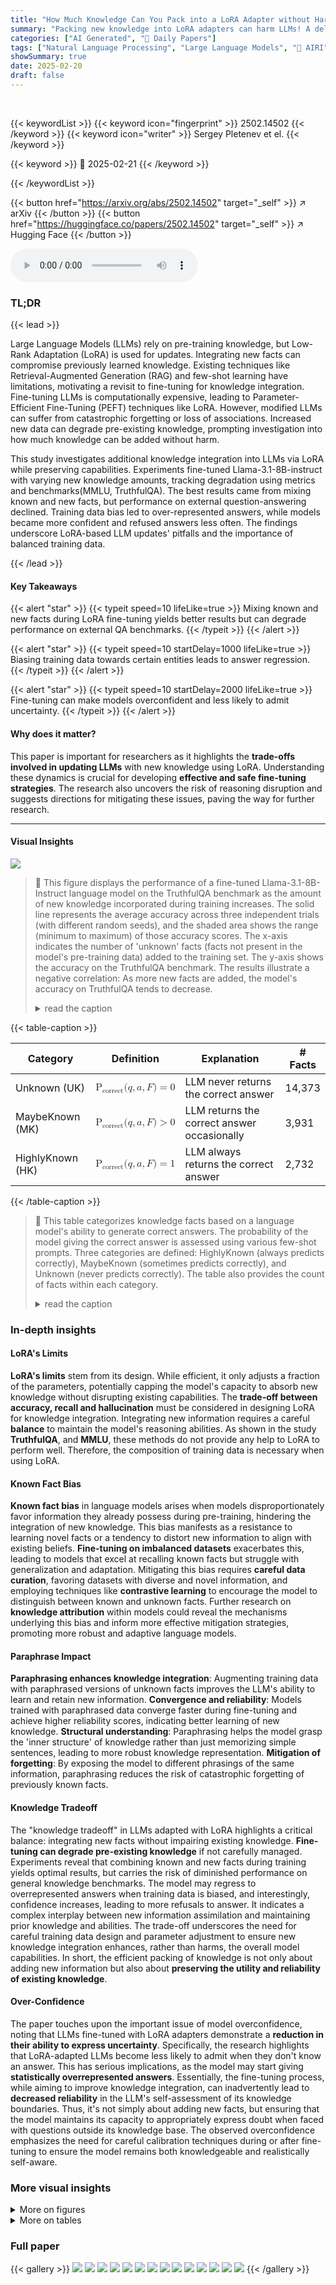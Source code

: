 ```yaml
---
title: "How Much Knowledge Can You Pack into a LoRA Adapter without Harming LLM?"
summary: "Packing new knowledge into LoRA adapters can harm LLMs! A delicate balance is needed to prevent performance decline."
categories: ["AI Generated", "🤗 Daily Papers"]
tags: ["Natural Language Processing", "Large Language Models", "🏢 AIRI",]
showSummary: true
date: 2025-02-20
draft: false
---
```


<br>

{{< keywordList >}}
{{< keyword icon="fingerprint" >}} 2502.14502 {{< /keyword >}}
{{< keyword icon="writer" >}} Sergey Pletenev et el. {{< /keyword >}}
 
{{< keyword >}} 🤗 2025-02-21 {{< /keyword >}}
 
{{< /keywordList >}}

{{< button href="https://arxiv.org/abs/2502.14502" target="_self" >}}
↗ arXiv
{{< /button >}}
{{< button href="https://huggingface.co/papers/2502.14502" target="_self" >}}
↗ Hugging Face
{{< /button >}}



<audio controls>
    <source src="https://ai-paper-reviewer.com/2502.14502/podcast.wav" type="audio/wav">
    Your browser does not support the audio element.
</audio>


### TL;DR


{{< lead >}}

Large Language Models (LLMs) rely on pre-training knowledge, but Low-Rank Adaptation (LoRA) is used for updates. Integrating new facts can compromise previously learned knowledge. Existing techniques like Retrieval-Augmented Generation (RAG) and few-shot learning have limitations, motivating a revisit to fine-tuning for knowledge integration. Fine-tuning LLMs is computationally expensive, leading to Parameter-Efficient Fine-Tuning (PEFT) techniques like LoRA. However, modified LLMs can suffer from catastrophic forgetting or loss of associations. Increased new data can degrade pre-existing knowledge, prompting investigation into how much knowledge can be added without harm.



This study investigates additional knowledge integration into LLMs via LoRA while preserving capabilities. Experiments fine-tuned Llama-3.1-8B-instruct with varying new knowledge amounts, tracking degradation using metrics and benchmarks(MMLU, TruthfulQA). The best results came from mixing known and new facts, but performance on external question-answering declined. Training data bias led to over-represented answers, while models became more confident and refused answers less often. The findings underscore LoRA-based LLM updates' pitfalls and the importance of balanced training data.

{{< /lead >}}


#### Key Takeaways

{{< alert "star" >}}
{{< typeit speed=10 lifeLike=true >}} Mixing known and new facts during LoRA fine-tuning yields better results but can degrade performance on external QA benchmarks. {{< /typeit >}}
{{< /alert >}}

{{< alert "star" >}}
{{< typeit speed=10 startDelay=1000 lifeLike=true >}} Biasing training data towards certain entities leads to answer regression. {{< /typeit >}}
{{< /alert >}}

{{< alert "star" >}}
{{< typeit speed=10 startDelay=2000 lifeLike=true >}} Fine-tuning can make models overconfident and less likely to admit uncertainty. {{< /typeit >}}
{{< /alert >}}

#### Why does it matter?
This paper is important for researchers as it highlights the **trade-offs involved in updating LLMs** with new knowledge using LoRA. Understanding these dynamics is crucial for developing **effective and safe fine-tuning strategies**. The research also uncovers the risk of reasoning disruption and suggests directions for mitigating these issues, paving the way for further research.

------
#### Visual Insights



![](https://arxiv.org/html/2502.14502/x1.png)

> 🔼 This figure displays the performance of a fine-tuned Llama-3.1-8B-Instruct language model on the TruthfulQA benchmark as the amount of new knowledge incorporated during training increases.  The solid line represents the average accuracy across three independent trials (with different random seeds), and the shaded area shows the range (minimum to maximum) of those accuracy scores.  The x-axis indicates the number of 'unknown' facts (facts not present in the model's pre-training data) added to the training set.  The y-axis shows the accuracy on the TruthfulQA benchmark. The results illustrate a negative correlation: As more new facts are added, the model's accuracy on TruthfulQA tends to decrease.
> <details>
> <summary>read the caption</summary>
> Figure 1: Decrease in quality with increase of new facts learned by the model: results of the fine-tuned Llama-3.1-8B-Instruct on TruthfulQA (solid line corresponds to the mean score, error margin – to the min/max scores of three runs with different random seeds).
> </details>





{{< table-caption >}}
<table class="ltx_tabular ltx_centering ltx_guessed_headers ltx_align_middle" id="S3.T1.3">
<thead class="ltx_thead">
<tr class="ltx_tr" id="S3.T1.3.4.1">
<th class="ltx_td ltx_align_left ltx_th ltx_th_column ltx_border_tt" id="S3.T1.3.4.1.1"><span class="ltx_text ltx_font_bold" id="S3.T1.3.4.1.1.1">Category</span></th>
<th class="ltx_td ltx_align_left ltx_th ltx_th_column ltx_border_tt" id="S3.T1.3.4.1.2"><span class="ltx_text ltx_font_bold" id="S3.T1.3.4.1.2.1">Definition</span></th>
<th class="ltx_td ltx_align_left ltx_th ltx_th_column ltx_border_tt" id="S3.T1.3.4.1.3"><span class="ltx_text ltx_font_bold" id="S3.T1.3.4.1.3.1">Explanation</span></th>
<th class="ltx_td ltx_align_right ltx_th ltx_th_column ltx_border_tt" id="S3.T1.3.4.1.4"><span class="ltx_text ltx_font_bold" id="S3.T1.3.4.1.4.1"># Facts</span></th>
</tr>
</thead>
<tbody class="ltx_tbody">
<tr class="ltx_tr" id="S3.T1.1.1">
<td class="ltx_td ltx_align_left ltx_border_t" id="S3.T1.1.1.2"><span class="ltx_text ltx_font_typewriter" id="S3.T1.1.1.2.1">Unknown (UK)</span></td>
<td class="ltx_td ltx_align_left ltx_border_t" id="S3.T1.1.1.1"><math alttext="\textbf{P}_{\text{correct}}(q,a,F)=0" class="ltx_Math" display="inline" id="S3.T1.1.1.1.m1.3"><semantics id="S3.T1.1.1.1.m1.3a"><mrow id="S3.T1.1.1.1.m1.3.4" xref="S3.T1.1.1.1.m1.3.4.cmml"><mrow id="S3.T1.1.1.1.m1.3.4.2" xref="S3.T1.1.1.1.m1.3.4.2.cmml"><msub id="S3.T1.1.1.1.m1.3.4.2.2" xref="S3.T1.1.1.1.m1.3.4.2.2.cmml"><mtext class="ltx_mathvariant_bold" id="S3.T1.1.1.1.m1.3.4.2.2.2" xref="S3.T1.1.1.1.m1.3.4.2.2.2a.cmml">P</mtext><mtext id="S3.T1.1.1.1.m1.3.4.2.2.3" xref="S3.T1.1.1.1.m1.3.4.2.2.3a.cmml">correct</mtext></msub><mo id="S3.T1.1.1.1.m1.3.4.2.1" xref="S3.T1.1.1.1.m1.3.4.2.1.cmml">⁢</mo><mrow id="S3.T1.1.1.1.m1.3.4.2.3.2" xref="S3.T1.1.1.1.m1.3.4.2.3.1.cmml"><mo id="S3.T1.1.1.1.m1.3.4.2.3.2.1" stretchy="false" xref="S3.T1.1.1.1.m1.3.4.2.3.1.cmml">(</mo><mi id="S3.T1.1.1.1.m1.1.1" xref="S3.T1.1.1.1.m1.1.1.cmml">q</mi><mo id="S3.T1.1.1.1.m1.3.4.2.3.2.2" xref="S3.T1.1.1.1.m1.3.4.2.3.1.cmml">,</mo><mi id="S3.T1.1.1.1.m1.2.2" xref="S3.T1.1.1.1.m1.2.2.cmml">a</mi><mo id="S3.T1.1.1.1.m1.3.4.2.3.2.3" xref="S3.T1.1.1.1.m1.3.4.2.3.1.cmml">,</mo><mi id="S3.T1.1.1.1.m1.3.3" xref="S3.T1.1.1.1.m1.3.3.cmml">F</mi><mo id="S3.T1.1.1.1.m1.3.4.2.3.2.4" stretchy="false" xref="S3.T1.1.1.1.m1.3.4.2.3.1.cmml">)</mo></mrow></mrow><mo id="S3.T1.1.1.1.m1.3.4.1" xref="S3.T1.1.1.1.m1.3.4.1.cmml">=</mo><mn id="S3.T1.1.1.1.m1.3.4.3" xref="S3.T1.1.1.1.m1.3.4.3.cmml">0</mn></mrow><annotation-xml encoding="MathML-Content" id="S3.T1.1.1.1.m1.3b"><apply id="S3.T1.1.1.1.m1.3.4.cmml" xref="S3.T1.1.1.1.m1.3.4"><eq id="S3.T1.1.1.1.m1.3.4.1.cmml" xref="S3.T1.1.1.1.m1.3.4.1"></eq><apply id="S3.T1.1.1.1.m1.3.4.2.cmml" xref="S3.T1.1.1.1.m1.3.4.2"><times id="S3.T1.1.1.1.m1.3.4.2.1.cmml" xref="S3.T1.1.1.1.m1.3.4.2.1"></times><apply id="S3.T1.1.1.1.m1.3.4.2.2.cmml" xref="S3.T1.1.1.1.m1.3.4.2.2"><csymbol cd="ambiguous" id="S3.T1.1.1.1.m1.3.4.2.2.1.cmml" xref="S3.T1.1.1.1.m1.3.4.2.2">subscript</csymbol><ci id="S3.T1.1.1.1.m1.3.4.2.2.2a.cmml" xref="S3.T1.1.1.1.m1.3.4.2.2.2"><mtext class="ltx_mathvariant_bold" id="S3.T1.1.1.1.m1.3.4.2.2.2.cmml" xref="S3.T1.1.1.1.m1.3.4.2.2.2">P</mtext></ci><ci id="S3.T1.1.1.1.m1.3.4.2.2.3a.cmml" xref="S3.T1.1.1.1.m1.3.4.2.2.3"><mtext id="S3.T1.1.1.1.m1.3.4.2.2.3.cmml" mathsize="70%" xref="S3.T1.1.1.1.m1.3.4.2.2.3">correct</mtext></ci></apply><vector id="S3.T1.1.1.1.m1.3.4.2.3.1.cmml" xref="S3.T1.1.1.1.m1.3.4.2.3.2"><ci id="S3.T1.1.1.1.m1.1.1.cmml" xref="S3.T1.1.1.1.m1.1.1">𝑞</ci><ci id="S3.T1.1.1.1.m1.2.2.cmml" xref="S3.T1.1.1.1.m1.2.2">𝑎</ci><ci id="S3.T1.1.1.1.m1.3.3.cmml" xref="S3.T1.1.1.1.m1.3.3">𝐹</ci></vector></apply><cn id="S3.T1.1.1.1.m1.3.4.3.cmml" type="integer" xref="S3.T1.1.1.1.m1.3.4.3">0</cn></apply></annotation-xml><annotation encoding="application/x-tex" id="S3.T1.1.1.1.m1.3c">\textbf{P}_{\text{correct}}(q,a,F)=0</annotation><annotation encoding="application/x-llamapun" id="S3.T1.1.1.1.m1.3d">P start_POSTSUBSCRIPT correct end_POSTSUBSCRIPT ( italic_q , italic_a , italic_F ) = 0</annotation></semantics></math></td>
<td class="ltx_td ltx_align_left ltx_border_t" id="S3.T1.1.1.3">LLM <span class="ltx_text ltx_font_bold" id="S3.T1.1.1.3.1">never</span> returns the correct answer</td>
<td class="ltx_td ltx_align_right ltx_border_t" id="S3.T1.1.1.4">14,373</td>
</tr>
<tr class="ltx_tr" id="S3.T1.2.2">
<td class="ltx_td ltx_align_left" id="S3.T1.2.2.2"><span class="ltx_text ltx_font_typewriter" id="S3.T1.2.2.2.1">MaybeKnown (MK)</span></td>
<td class="ltx_td ltx_align_left" id="S3.T1.2.2.1"><math alttext="\textbf{P}_{\text{correct}}(q,a,F)&gt;0" class="ltx_Math" display="inline" id="S3.T1.2.2.1.m1.3"><semantics id="S3.T1.2.2.1.m1.3a"><mrow id="S3.T1.2.2.1.m1.3.4" xref="S3.T1.2.2.1.m1.3.4.cmml"><mrow id="S3.T1.2.2.1.m1.3.4.2" xref="S3.T1.2.2.1.m1.3.4.2.cmml"><msub id="S3.T1.2.2.1.m1.3.4.2.2" xref="S3.T1.2.2.1.m1.3.4.2.2.cmml"><mtext class="ltx_mathvariant_bold" id="S3.T1.2.2.1.m1.3.4.2.2.2" xref="S3.T1.2.2.1.m1.3.4.2.2.2a.cmml">P</mtext><mtext id="S3.T1.2.2.1.m1.3.4.2.2.3" xref="S3.T1.2.2.1.m1.3.4.2.2.3a.cmml">correct</mtext></msub><mo id="S3.T1.2.2.1.m1.3.4.2.1" xref="S3.T1.2.2.1.m1.3.4.2.1.cmml">⁢</mo><mrow id="S3.T1.2.2.1.m1.3.4.2.3.2" xref="S3.T1.2.2.1.m1.3.4.2.3.1.cmml"><mo id="S3.T1.2.2.1.m1.3.4.2.3.2.1" stretchy="false" xref="S3.T1.2.2.1.m1.3.4.2.3.1.cmml">(</mo><mi id="S3.T1.2.2.1.m1.1.1" xref="S3.T1.2.2.1.m1.1.1.cmml">q</mi><mo id="S3.T1.2.2.1.m1.3.4.2.3.2.2" xref="S3.T1.2.2.1.m1.3.4.2.3.1.cmml">,</mo><mi id="S3.T1.2.2.1.m1.2.2" xref="S3.T1.2.2.1.m1.2.2.cmml">a</mi><mo id="S3.T1.2.2.1.m1.3.4.2.3.2.3" xref="S3.T1.2.2.1.m1.3.4.2.3.1.cmml">,</mo><mi id="S3.T1.2.2.1.m1.3.3" xref="S3.T1.2.2.1.m1.3.3.cmml">F</mi><mo id="S3.T1.2.2.1.m1.3.4.2.3.2.4" stretchy="false" xref="S3.T1.2.2.1.m1.3.4.2.3.1.cmml">)</mo></mrow></mrow><mo id="S3.T1.2.2.1.m1.3.4.1" xref="S3.T1.2.2.1.m1.3.4.1.cmml">&gt;</mo><mn id="S3.T1.2.2.1.m1.3.4.3" xref="S3.T1.2.2.1.m1.3.4.3.cmml">0</mn></mrow><annotation-xml encoding="MathML-Content" id="S3.T1.2.2.1.m1.3b"><apply id="S3.T1.2.2.1.m1.3.4.cmml" xref="S3.T1.2.2.1.m1.3.4"><gt id="S3.T1.2.2.1.m1.3.4.1.cmml" xref="S3.T1.2.2.1.m1.3.4.1"></gt><apply id="S3.T1.2.2.1.m1.3.4.2.cmml" xref="S3.T1.2.2.1.m1.3.4.2"><times id="S3.T1.2.2.1.m1.3.4.2.1.cmml" xref="S3.T1.2.2.1.m1.3.4.2.1"></times><apply id="S3.T1.2.2.1.m1.3.4.2.2.cmml" xref="S3.T1.2.2.1.m1.3.4.2.2"><csymbol cd="ambiguous" id="S3.T1.2.2.1.m1.3.4.2.2.1.cmml" xref="S3.T1.2.2.1.m1.3.4.2.2">subscript</csymbol><ci id="S3.T1.2.2.1.m1.3.4.2.2.2a.cmml" xref="S3.T1.2.2.1.m1.3.4.2.2.2"><mtext class="ltx_mathvariant_bold" id="S3.T1.2.2.1.m1.3.4.2.2.2.cmml" xref="S3.T1.2.2.1.m1.3.4.2.2.2">P</mtext></ci><ci id="S3.T1.2.2.1.m1.3.4.2.2.3a.cmml" xref="S3.T1.2.2.1.m1.3.4.2.2.3"><mtext id="S3.T1.2.2.1.m1.3.4.2.2.3.cmml" mathsize="70%" xref="S3.T1.2.2.1.m1.3.4.2.2.3">correct</mtext></ci></apply><vector id="S3.T1.2.2.1.m1.3.4.2.3.1.cmml" xref="S3.T1.2.2.1.m1.3.4.2.3.2"><ci id="S3.T1.2.2.1.m1.1.1.cmml" xref="S3.T1.2.2.1.m1.1.1">𝑞</ci><ci id="S3.T1.2.2.1.m1.2.2.cmml" xref="S3.T1.2.2.1.m1.2.2">𝑎</ci><ci id="S3.T1.2.2.1.m1.3.3.cmml" xref="S3.T1.2.2.1.m1.3.3">𝐹</ci></vector></apply><cn id="S3.T1.2.2.1.m1.3.4.3.cmml" type="integer" xref="S3.T1.2.2.1.m1.3.4.3">0</cn></apply></annotation-xml><annotation encoding="application/x-tex" id="S3.T1.2.2.1.m1.3c">\textbf{P}_{\text{correct}}(q,a,F)&gt;0</annotation><annotation encoding="application/x-llamapun" id="S3.T1.2.2.1.m1.3d">P start_POSTSUBSCRIPT correct end_POSTSUBSCRIPT ( italic_q , italic_a , italic_F ) &gt; 0</annotation></semantics></math></td>
<td class="ltx_td ltx_align_left" id="S3.T1.2.2.3">LLM returns the correct answer <span class="ltx_text ltx_font_bold" id="S3.T1.2.2.3.1">occasionally</span>
</td>
<td class="ltx_td ltx_align_right" id="S3.T1.2.2.4">3,931</td>
</tr>
<tr class="ltx_tr" id="S3.T1.3.3">
<td class="ltx_td ltx_align_left ltx_border_bb" id="S3.T1.3.3.2"><span class="ltx_text ltx_font_typewriter" id="S3.T1.3.3.2.1">HighlyKnown (HK)</span></td>
<td class="ltx_td ltx_align_left ltx_border_bb" id="S3.T1.3.3.1"><math alttext="\textbf{P}_{\text{correct}}(q,a,F)=1" class="ltx_Math" display="inline" id="S3.T1.3.3.1.m1.3"><semantics id="S3.T1.3.3.1.m1.3a"><mrow id="S3.T1.3.3.1.m1.3.4" xref="S3.T1.3.3.1.m1.3.4.cmml"><mrow id="S3.T1.3.3.1.m1.3.4.2" xref="S3.T1.3.3.1.m1.3.4.2.cmml"><msub id="S3.T1.3.3.1.m1.3.4.2.2" xref="S3.T1.3.3.1.m1.3.4.2.2.cmml"><mtext class="ltx_mathvariant_bold" id="S3.T1.3.3.1.m1.3.4.2.2.2" xref="S3.T1.3.3.1.m1.3.4.2.2.2a.cmml">P</mtext><mtext id="S3.T1.3.3.1.m1.3.4.2.2.3" xref="S3.T1.3.3.1.m1.3.4.2.2.3a.cmml">correct</mtext></msub><mo id="S3.T1.3.3.1.m1.3.4.2.1" xref="S3.T1.3.3.1.m1.3.4.2.1.cmml">⁢</mo><mrow id="S3.T1.3.3.1.m1.3.4.2.3.2" xref="S3.T1.3.3.1.m1.3.4.2.3.1.cmml"><mo id="S3.T1.3.3.1.m1.3.4.2.3.2.1" stretchy="false" xref="S3.T1.3.3.1.m1.3.4.2.3.1.cmml">(</mo><mi id="S3.T1.3.3.1.m1.1.1" xref="S3.T1.3.3.1.m1.1.1.cmml">q</mi><mo id="S3.T1.3.3.1.m1.3.4.2.3.2.2" xref="S3.T1.3.3.1.m1.3.4.2.3.1.cmml">,</mo><mi id="S3.T1.3.3.1.m1.2.2" xref="S3.T1.3.3.1.m1.2.2.cmml">a</mi><mo id="S3.T1.3.3.1.m1.3.4.2.3.2.3" xref="S3.T1.3.3.1.m1.3.4.2.3.1.cmml">,</mo><mi id="S3.T1.3.3.1.m1.3.3" xref="S3.T1.3.3.1.m1.3.3.cmml">F</mi><mo id="S3.T1.3.3.1.m1.3.4.2.3.2.4" stretchy="false" xref="S3.T1.3.3.1.m1.3.4.2.3.1.cmml">)</mo></mrow></mrow><mo id="S3.T1.3.3.1.m1.3.4.1" xref="S3.T1.3.3.1.m1.3.4.1.cmml">=</mo><mn id="S3.T1.3.3.1.m1.3.4.3" xref="S3.T1.3.3.1.m1.3.4.3.cmml">1</mn></mrow><annotation-xml encoding="MathML-Content" id="S3.T1.3.3.1.m1.3b"><apply id="S3.T1.3.3.1.m1.3.4.cmml" xref="S3.T1.3.3.1.m1.3.4"><eq id="S3.T1.3.3.1.m1.3.4.1.cmml" xref="S3.T1.3.3.1.m1.3.4.1"></eq><apply id="S3.T1.3.3.1.m1.3.4.2.cmml" xref="S3.T1.3.3.1.m1.3.4.2"><times id="S3.T1.3.3.1.m1.3.4.2.1.cmml" xref="S3.T1.3.3.1.m1.3.4.2.1"></times><apply id="S3.T1.3.3.1.m1.3.4.2.2.cmml" xref="S3.T1.3.3.1.m1.3.4.2.2"><csymbol cd="ambiguous" id="S3.T1.3.3.1.m1.3.4.2.2.1.cmml" xref="S3.T1.3.3.1.m1.3.4.2.2">subscript</csymbol><ci id="S3.T1.3.3.1.m1.3.4.2.2.2a.cmml" xref="S3.T1.3.3.1.m1.3.4.2.2.2"><mtext class="ltx_mathvariant_bold" id="S3.T1.3.3.1.m1.3.4.2.2.2.cmml" xref="S3.T1.3.3.1.m1.3.4.2.2.2">P</mtext></ci><ci id="S3.T1.3.3.1.m1.3.4.2.2.3a.cmml" xref="S3.T1.3.3.1.m1.3.4.2.2.3"><mtext id="S3.T1.3.3.1.m1.3.4.2.2.3.cmml" mathsize="70%" xref="S3.T1.3.3.1.m1.3.4.2.2.3">correct</mtext></ci></apply><vector id="S3.T1.3.3.1.m1.3.4.2.3.1.cmml" xref="S3.T1.3.3.1.m1.3.4.2.3.2"><ci id="S3.T1.3.3.1.m1.1.1.cmml" xref="S3.T1.3.3.1.m1.1.1">𝑞</ci><ci id="S3.T1.3.3.1.m1.2.2.cmml" xref="S3.T1.3.3.1.m1.2.2">𝑎</ci><ci id="S3.T1.3.3.1.m1.3.3.cmml" xref="S3.T1.3.3.1.m1.3.3">𝐹</ci></vector></apply><cn id="S3.T1.3.3.1.m1.3.4.3.cmml" type="integer" xref="S3.T1.3.3.1.m1.3.4.3">1</cn></apply></annotation-xml><annotation encoding="application/x-tex" id="S3.T1.3.3.1.m1.3c">\textbf{P}_{\text{correct}}(q,a,F)=1</annotation><annotation encoding="application/x-llamapun" id="S3.T1.3.3.1.m1.3d">P start_POSTSUBSCRIPT correct end_POSTSUBSCRIPT ( italic_q , italic_a , italic_F ) = 1</annotation></semantics></math></td>
<td class="ltx_td ltx_align_left ltx_border_bb" id="S3.T1.3.3.3">LLM <span class="ltx_text ltx_font_bold" id="S3.T1.3.3.3.1">always</span> returns the correct answer</td>
<td class="ltx_td ltx_align_right ltx_border_bb" id="S3.T1.3.3.4">2,732</td>
</tr>
</tbody>
</table>{{< /table-caption >}}

> 🔼 This table categorizes knowledge facts based on a language model's ability to generate correct answers.  The probability of the model giving the correct answer is assessed using various few-shot prompts.  Three categories are defined: HighlyKnown (always predicts correctly), MaybeKnown (sometimes predicts correctly), and Unknown (never predicts correctly).  The table also provides the count of facts within each category.
> <details>
> <summary>read the caption</summary>
> Table 1: Fact categories based on the probability of providing the correct answer to a corresponding question and number of fact (q,a)𝑞𝑎(q,a)( italic_q , italic_a ) from each category.
> </details>





### In-depth insights


#### LoRA's Limits
**LoRA's limits** stem from its design. While efficient, it only adjusts a fraction of the parameters, potentially capping the model's capacity to absorb new knowledge without disrupting existing capabilities. The **trade-off between accuracy, recall and hallucination** must be considered in designing LoRA for knowledge integration. Integrating new information requires a careful **balance** to maintain the model's reasoning abilities. As shown in the study **TruthfulQA**, and **MMLU**,  these methods do not provide any help to LoRA to perform well. Therefore,  the composition of training data is necessary when using LoRA.

#### Known Fact Bias
**Known fact bias** in language models arises when models disproportionately favor information they already possess during pre-training, hindering the integration of new knowledge. This bias manifests as a resistance to learning novel facts or a tendency to distort new information to align with existing beliefs. **Fine-tuning on imbalanced datasets** exacerbates this, leading to models that excel at recalling known facts but struggle with generalization and adaptation. Mitigating this bias requires **careful data curation**, favoring datasets with diverse and novel information, and employing techniques like **contrastive learning** to encourage the model to distinguish between known and unknown facts. Further research on **knowledge attribution** within models could reveal the mechanisms underlying this bias and inform more effective mitigation strategies, promoting more robust and adaptive language models.

#### Paraphrase Impact
**Paraphrasing enhances knowledge integration**: Augmenting training data with paraphrased versions of unknown facts improves the LLM's ability to learn and retain new information. **Convergence and reliability**: Models trained with paraphrased data converge faster during fine-tuning and achieve higher reliability scores, indicating better learning of new knowledge. **Structural understanding**: Paraphrasing helps the model grasp the 'inner structure' of knowledge rather than just memorizing simple sentences, leading to more robust knowledge representation. **Mitigation of forgetting**: By exposing the model to different phrasings of the same information, paraphrasing reduces the risk of catastrophic forgetting of previously known facts.

#### Knowledge Tradeoff
The "knowledge tradeoff" in LLMs adapted with LoRA highlights a critical balance: integrating new facts without impairing existing knowledge. **Fine-tuning can degrade pre-existing knowledge** if not carefully managed. Experiments reveal that combining known and new facts during training yields optimal results, but carries the risk of diminished performance on general knowledge benchmarks. The model may regress to overrepresented answers when training data is biased, and interestingly, confidence increases, leading to more refusals to answer. It indicates a complex interplay between new information assimilation and maintaining prior knowledge and abilities. The trade-off underscores the need for careful training data design and parameter adjustment to ensure new knowledge integration enhances, rather than harms, the overall model capabilities. In short, the efficient packing of knowledge is not only about adding new information but also about **preserving the utility and reliability of existing knowledge**.

#### Over-Confidence
The paper touches upon the important issue of model overconfidence, noting that LLMs fine-tuned with LoRA adapters demonstrate a **reduction in their ability to express uncertainty**.  Specifically, the research highlights that LoRA-adapted LLMs become less likely to admit when they don't know an answer. This has serious implications, as the model may start giving **statistically overrepresented answers**.  Essentially, the fine-tuning process, while aiming to improve knowledge integration, can inadvertently lead to **decreased reliability** in the LLM's self-assessment of its knowledge boundaries. Thus, it's not simply about adding new facts, but ensuring that the model maintains its capacity to appropriately express doubt when faced with questions outside its knowledge base.  The observed overconfidence emphasizes the need for careful calibration techniques during or after fine-tuning to ensure the model remains both knowledgeable and realistically self-aware. 


### More visual insights

<details>
<summary>More on figures
</summary>


![](https://arxiv.org/html/2502.14502/x4.png)

> 🔼 This figure displays the reliability scores across multiple training epochs for two different datasets (500 and 3000 Unknown items) while incorporating paraphrased and HighlyKnown facts.  The reliability metric reflects the model's ability to consistently generate correct answers, illustrating the impact of additional training data on model performance.  Separate lines represent different training approaches (using 0, 1, or 10 paraphrases or HighlyKnown facts per unknown item). The min-max error bars shown for each data point reflect variability across three independent training runs, suggesting the consistency of results.
> <details>
> <summary>read the caption</summary>
> Figure 2: Dynamics of the reliability score during training on 500 (left) and 3,000 (right) Unknown items along with paraphrases and HighlyKnown facts. Error bar is min-max for 3 seed run.
> </details>



![](https://arxiv.org/html/2502.14502/x7.png)

> 🔼 This figure displays the performance of the fine-tuned Llama-3.1-8B-Instruct model on the MMLU (Massive Multitask Language Understanding) benchmark as a function of the amount of new, previously unknown knowledge introduced during the fine-tuning process using LoRA (Low-Rank Adaptation).  The x-axis represents the number of 'Unknown' facts added to the training dataset. The y-axis shows the accuracy achieved on the MMLU benchmark.  A horizontal line represents the baseline accuracy of the original, untrained model. The graph illustrates that increasing the amount of new knowledge initially improves the model's performance on MMLU; however, beyond a certain point, adding more new facts leads to a decrease in accuracy, indicating that integrating too much novel information into the model via LoRA can negatively affect its overall reasoning abilities.  The results suggest a trade-off between incorporating new knowledge and maintaining the model’s general capabilities. Less additional data during training leads to less disruption in reasoning.
> <details>
> <summary>read the caption</summary>
> Figure 3: MMLU: Accuracy dependent on the amount of Unknown learned. Pointed horizontal line indicates the baseline. Models trained with less additional data tend to disrupt reasoning less.
> </details>



</details>




<details>
<summary>More on tables
</summary>


{{< table-caption >}}
<table class="ltx_tabular ltx_centering ltx_guessed_headers ltx_align_middle" id="S5.T2.1">
<thead class="ltx_thead">
<tr class="ltx_tr" id="S5.T2.1.1.1">
<th class="ltx_td ltx_th ltx_th_column ltx_th_row ltx_border_r ltx_border_tt" id="S5.T2.1.1.1.1" style="padding-top:0.5pt;padding-bottom:0.5pt;"></th>
<th class="ltx_td ltx_align_center ltx_th ltx_th_column ltx_border_r ltx_border_tt" colspan="3" id="S5.T2.1.1.1.2" style="padding-top:0.5pt;padding-bottom:0.5pt;">Highly Known</th>
<th class="ltx_td ltx_align_center ltx_th ltx_th_column ltx_border_tt" colspan="3" id="S5.T2.1.1.1.3" style="padding-top:0.5pt;padding-bottom:0.5pt;">Paraphrase</th>
</tr>
<tr class="ltx_tr" id="S5.T2.1.2.2">
<th class="ltx_td ltx_align_right ltx_th ltx_th_column ltx_th_row ltx_border_r ltx_border_tt" id="S5.T2.1.2.2.1" style="padding-top:0.5pt;padding-bottom:0.5pt;">UK</th>
<th class="ltx_td ltx_align_center ltx_th ltx_th_column ltx_border_tt" id="S5.T2.1.2.2.2" style="padding-top:0.5pt;padding-bottom:0.5pt;">0</th>
<th class="ltx_td ltx_align_center ltx_th ltx_th_column ltx_border_tt" id="S5.T2.1.2.2.3" style="padding-top:0.5pt;padding-bottom:0.5pt;">1</th>
<th class="ltx_td ltx_align_center ltx_th ltx_th_column ltx_border_r ltx_border_tt" id="S5.T2.1.2.2.4" style="padding-top:0.5pt;padding-bottom:0.5pt;">10</th>
<th class="ltx_td ltx_align_center ltx_th ltx_th_column ltx_border_tt" id="S5.T2.1.2.2.5" style="padding-top:0.5pt;padding-bottom:0.5pt;">0</th>
<th class="ltx_td ltx_align_center ltx_th ltx_th_column ltx_border_tt" id="S5.T2.1.2.2.6" style="padding-top:0.5pt;padding-bottom:0.5pt;">1</th>
<th class="ltx_td ltx_align_center ltx_th ltx_th_column ltx_border_tt" id="S5.T2.1.2.2.7" style="padding-top:0.5pt;padding-bottom:0.5pt;">10</th>
</tr>
</thead>
<tbody class="ltx_tbody">
<tr class="ltx_tr" id="S5.T2.1.3.1">
<th class="ltx_td ltx_align_right ltx_th ltx_th_row ltx_border_r ltx_border_tt" id="S5.T2.1.3.1.1" style="padding-top:0.5pt;padding-bottom:0.5pt;">1</th>
<td class="ltx_td ltx_align_center ltx_border_tt" id="S5.T2.1.3.1.2" style="padding-top:0.5pt;padding-bottom:0.5pt;">1.0</td>
<td class="ltx_td ltx_align_center ltx_border_tt" id="S5.T2.1.3.1.3" style="padding-top:0.5pt;padding-bottom:0.5pt;">1.0</td>
<td class="ltx_td ltx_align_center ltx_border_r ltx_border_tt" id="S5.T2.1.3.1.4" style="padding-top:0.5pt;padding-bottom:0.5pt;">1.0</td>
<td class="ltx_td ltx_align_center ltx_border_tt" id="S5.T2.1.3.1.5" style="padding-top:0.5pt;padding-bottom:0.5pt;">1.0</td>
<td class="ltx_td ltx_align_center ltx_border_tt" id="S5.T2.1.3.1.6" style="padding-top:0.5pt;padding-bottom:0.5pt;">1.0</td>
<td class="ltx_td ltx_align_center ltx_border_tt" id="S5.T2.1.3.1.7" style="padding-top:0.5pt;padding-bottom:0.5pt;">1.0</td>
</tr>
<tr class="ltx_tr" id="S5.T2.1.4.2">
<th class="ltx_td ltx_align_right ltx_th ltx_th_row ltx_border_r" id="S5.T2.1.4.2.1" style="padding-top:0.5pt;padding-bottom:0.5pt;">10</th>
<td class="ltx_td ltx_align_center" id="S5.T2.1.4.2.2" style="padding-top:0.5pt;padding-bottom:0.5pt;">1.0</td>
<td class="ltx_td ltx_align_center" id="S5.T2.1.4.2.3" style="padding-top:0.5pt;padding-bottom:0.5pt;">1.0</td>
<td class="ltx_td ltx_align_center ltx_border_r" id="S5.T2.1.4.2.4" style="padding-top:0.5pt;padding-bottom:0.5pt;">1.0</td>
<td class="ltx_td ltx_align_center" id="S5.T2.1.4.2.5" style="padding-top:0.5pt;padding-bottom:0.5pt;">1.0</td>
<td class="ltx_td ltx_align_center" id="S5.T2.1.4.2.6" style="padding-top:0.5pt;padding-bottom:0.5pt;">1.0</td>
<td class="ltx_td ltx_align_center" id="S5.T2.1.4.2.7" style="padding-top:0.5pt;padding-bottom:0.5pt;">1.0</td>
</tr>
<tr class="ltx_tr" id="S5.T2.1.5.3">
<th class="ltx_td ltx_align_right ltx_th ltx_th_row ltx_border_r" id="S5.T2.1.5.3.1" style="padding-top:0.5pt;padding-bottom:0.5pt;">50</th>
<td class="ltx_td ltx_align_center" id="S5.T2.1.5.3.2" style="padding-top:0.5pt;padding-bottom:0.5pt;">1.0</td>
<td class="ltx_td ltx_align_center" id="S5.T2.1.5.3.3" style="padding-top:0.5pt;padding-bottom:0.5pt;">1.0</td>
<td class="ltx_td ltx_align_center ltx_border_r" id="S5.T2.1.5.3.4" style="padding-top:0.5pt;padding-bottom:0.5pt;">1.0</td>
<td class="ltx_td ltx_align_center" id="S5.T2.1.5.3.5" style="padding-top:0.5pt;padding-bottom:0.5pt;">1.0</td>
<td class="ltx_td ltx_align_center" id="S5.T2.1.5.3.6" style="padding-top:0.5pt;padding-bottom:0.5pt;">1.0</td>
<td class="ltx_td ltx_align_center" id="S5.T2.1.5.3.7" style="padding-top:0.5pt;padding-bottom:0.5pt;">1.0</td>
</tr>
<tr class="ltx_tr" id="S5.T2.1.6.4">
<th class="ltx_td ltx_align_right ltx_th ltx_th_row ltx_border_r" id="S5.T2.1.6.4.1" style="padding-top:0.5pt;padding-bottom:0.5pt;">100</th>
<td class="ltx_td ltx_align_center" id="S5.T2.1.6.4.2" style="padding-top:0.5pt;padding-bottom:0.5pt;">0.98</td>
<td class="ltx_td ltx_align_center" id="S5.T2.1.6.4.3" style="padding-top:0.5pt;padding-bottom:0.5pt;">1.0</td>
<td class="ltx_td ltx_align_center ltx_border_r" id="S5.T2.1.6.4.4" style="padding-top:0.5pt;padding-bottom:0.5pt;">1.0</td>
<td class="ltx_td ltx_align_center" id="S5.T2.1.6.4.5" style="padding-top:0.5pt;padding-bottom:0.5pt;">0.98</td>
<td class="ltx_td ltx_align_center" id="S5.T2.1.6.4.6" style="padding-top:0.5pt;padding-bottom:0.5pt;">0.99</td>
<td class="ltx_td ltx_align_center" id="S5.T2.1.6.4.7" style="padding-top:0.5pt;padding-bottom:0.5pt;">1.0</td>
</tr>
<tr class="ltx_tr" id="S5.T2.1.7.5">
<th class="ltx_td ltx_align_right ltx_th ltx_th_row ltx_border_r" id="S5.T2.1.7.5.1" style="padding-top:0.5pt;padding-bottom:0.5pt;">500</th>
<td class="ltx_td ltx_align_center" id="S5.T2.1.7.5.2" style="padding-top:0.5pt;padding-bottom:0.5pt;">1.0</td>
<td class="ltx_td ltx_align_center" id="S5.T2.1.7.5.3" style="padding-top:0.5pt;padding-bottom:0.5pt;">0.99</td>
<td class="ltx_td ltx_align_center ltx_border_r" id="S5.T2.1.7.5.4" style="padding-top:0.5pt;padding-bottom:0.5pt;">0.97</td>
<td class="ltx_td ltx_align_center" id="S5.T2.1.7.5.5" style="padding-top:0.5pt;padding-bottom:0.5pt;">1.0</td>
<td class="ltx_td ltx_align_center" id="S5.T2.1.7.5.6" style="padding-top:0.5pt;padding-bottom:0.5pt;">0.99</td>
<td class="ltx_td ltx_align_center" id="S5.T2.1.7.5.7" style="padding-top:0.5pt;padding-bottom:0.5pt;">1.0</td>
</tr>
<tr class="ltx_tr" id="S5.T2.1.8.6">
<th class="ltx_td ltx_align_right ltx_th ltx_th_row ltx_border_bb ltx_border_r" id="S5.T2.1.8.6.1" style="padding-top:0.5pt;padding-bottom:0.5pt;">3,000</th>
<td class="ltx_td ltx_align_center ltx_border_bb" id="S5.T2.1.8.6.2" style="padding-top:0.5pt;padding-bottom:0.5pt;">0.98</td>
<td class="ltx_td ltx_align_center ltx_border_bb" id="S5.T2.1.8.6.3" style="padding-top:0.5pt;padding-bottom:0.5pt;">0.92</td>
<td class="ltx_td ltx_align_center ltx_border_bb ltx_border_r" id="S5.T2.1.8.6.4" style="padding-top:0.5pt;padding-bottom:0.5pt;">0.48</td>
<td class="ltx_td ltx_align_center ltx_border_bb" id="S5.T2.1.8.6.5" style="padding-top:0.5pt;padding-bottom:0.5pt;">0.98</td>
<td class="ltx_td ltx_align_center ltx_border_bb" id="S5.T2.1.8.6.6" style="padding-top:0.5pt;padding-bottom:0.5pt;">0.97</td>
<td class="ltx_td ltx_align_center ltx_border_bb" id="S5.T2.1.8.6.7" style="padding-top:0.5pt;padding-bottom:0.5pt;">0.99</td>
</tr>
</tbody>
</table>{{< /table-caption >}}
> 🔼 This table presents the reliability scores achieved by LoRA models trained on different combinations of HighlyKnown and paraphrased facts.  The reliability score represents the model's ability to consistently predict correct answers for unknown facts (UK) after fine-tuning.  The results show that the model learns almost all UK facts effectively when trained using paraphrased data. However, when incorporating HighlyKnown (HK) facts, alongside the 3,000 UK facts, the reliability significantly decreases, indicating a negative impact of this training approach on the model's ability to learn and retain new knowledge.
> <details>
> <summary>read the caption</summary>
> Table 2: Reliability on test for models trained on HighlyKnown and Paraphrase. Almost all UK facts are learned except for 3,000 UK trained with HK.
> </details>

{{< table-caption >}}
<table class="ltx_tabular ltx_align_middle" id="S5.T3.1.1">
<tbody class="ltx_tbody">
<tr class="ltx_tr" id="S5.T3.1.1.1.1">
<td class="ltx_td ltx_border_tt" id="S5.T3.1.1.1.1.1" style="padding-top:0.5pt;padding-bottom:0.5pt;"></td>
<td class="ltx_td ltx_align_center ltx_border_r ltx_border_tt" id="S5.T3.1.1.1.1.2" style="padding-top:0.5pt;padding-bottom:0.5pt;">0</td>
<td class="ltx_td ltx_align_center ltx_border_tt" id="S5.T3.1.1.1.1.3" style="padding-top:0.5pt;padding-bottom:0.5pt;">
<table class="ltx_tabular ltx_align_middle" id="S5.T3.1.1.1.1.3.1">
<tr class="ltx_tr" id="S5.T3.1.1.1.1.3.1.1">
<td class="ltx_td ltx_nopad_r ltx_align_center" id="S5.T3.1.1.1.1.3.1.1.1" style="padding-top:0.5pt;padding-bottom:0.5pt;">1</td>
</tr>
<tr class="ltx_tr" id="S5.T3.1.1.1.1.3.1.2">
<td class="ltx_td ltx_nopad_r ltx_align_center" id="S5.T3.1.1.1.1.3.1.2.1" style="padding-top:0.5pt;padding-bottom:0.5pt;">HK</td>
</tr>
</table>
</td>
<td class="ltx_td ltx_align_center ltx_border_r ltx_border_tt" id="S5.T3.1.1.1.1.4" style="padding-top:0.5pt;padding-bottom:0.5pt;">
<table class="ltx_tabular ltx_align_middle" id="S5.T3.1.1.1.1.4.1">
<tr class="ltx_tr" id="S5.T3.1.1.1.1.4.1.1">
<td class="ltx_td ltx_nopad_r ltx_align_center" id="S5.T3.1.1.1.1.4.1.1.1" style="padding-top:0.5pt;padding-bottom:0.5pt;">1</td>
</tr>
<tr class="ltx_tr" id="S5.T3.1.1.1.1.4.1.2">
<td class="ltx_td ltx_nopad_r ltx_align_center" id="S5.T3.1.1.1.1.4.1.2.1" style="padding-top:0.5pt;padding-bottom:0.5pt;">Paraphrase</td>
</tr>
</table>
</td>
<td class="ltx_td ltx_align_center ltx_border_tt" id="S5.T3.1.1.1.1.5" style="padding-top:0.5pt;padding-bottom:0.5pt;">
<table class="ltx_tabular ltx_align_middle" id="S5.T3.1.1.1.1.5.1">
<tr class="ltx_tr" id="S5.T3.1.1.1.1.5.1.1">
<td class="ltx_td ltx_nopad_r ltx_align_center" id="S5.T3.1.1.1.1.5.1.1.1" style="padding-top:0.5pt;padding-bottom:0.5pt;">10</td>
</tr>
<tr class="ltx_tr" id="S5.T3.1.1.1.1.5.1.2">
<td class="ltx_td ltx_nopad_r ltx_align_center" id="S5.T3.1.1.1.1.5.1.2.1" style="padding-top:0.5pt;padding-bottom:0.5pt;">HK</td>
</tr>
</table>
</td>
<td class="ltx_td ltx_align_center ltx_border_tt" id="S5.T3.1.1.1.1.6" style="padding-top:0.5pt;padding-bottom:0.5pt;">
<table class="ltx_tabular ltx_align_middle" id="S5.T3.1.1.1.1.6.1">
<tr class="ltx_tr" id="S5.T3.1.1.1.1.6.1.1">
<td class="ltx_td ltx_nopad_r ltx_align_center" id="S5.T3.1.1.1.1.6.1.1.1" style="padding-top:0.5pt;padding-bottom:0.5pt;">10</td>
</tr>
<tr class="ltx_tr" id="S5.T3.1.1.1.1.6.1.2">
<td class="ltx_td ltx_nopad_r ltx_align_center" id="S5.T3.1.1.1.1.6.1.2.1" style="padding-top:0.5pt;padding-bottom:0.5pt;">Paraphrase</td>
</tr>
</table>
</td>
</tr>
<tr class="ltx_tr" id="S5.T3.1.1.2.2">
<td class="ltx_td ltx_align_left ltx_border_t" colspan="6" id="S5.T3.1.1.2.2.1" style="padding-top:0.5pt;padding-bottom:0.5pt;">1 UK</td>
</tr>
<tr class="ltx_tr" id="S5.T3.1.1.3.3">
<td class="ltx_td ltx_align_left ltx_border_t" id="S5.T3.1.1.3.3.1" style="padding-top:0.5pt;padding-bottom:0.5pt;">positive shift</td>
<td class="ltx_td ltx_align_right ltx_border_r ltx_border_t" id="S5.T3.1.1.3.3.2" style="padding-top:0.5pt;padding-bottom:0.5pt;">0.034</td>
<td class="ltx_td ltx_align_right ltx_border_t" id="S5.T3.1.1.3.3.3" style="padding-top:0.5pt;padding-bottom:0.5pt;">0.036</td>
<td class="ltx_td ltx_align_right ltx_border_r ltx_border_t" id="S5.T3.1.1.3.3.4" style="padding-top:0.5pt;padding-bottom:0.5pt;">0.029</td>
<td class="ltx_td ltx_align_right ltx_border_t" id="S5.T3.1.1.3.3.5" style="padding-top:0.5pt;padding-bottom:0.5pt;"><span class="ltx_text ltx_font_bold" id="S5.T3.1.1.3.3.5.1" style="color:#00FF00;">0.056</span></td>
<td class="ltx_td ltx_align_right ltx_border_t" id="S5.T3.1.1.3.3.6" style="padding-top:0.5pt;padding-bottom:0.5pt;">0.045</td>
</tr>
<tr class="ltx_tr" id="S5.T3.1.1.4.4">
<td class="ltx_td ltx_align_left" id="S5.T3.1.1.4.4.1" style="padding-top:0.5pt;padding-bottom:0.5pt;">negative shift</td>
<td class="ltx_td ltx_align_right ltx_border_r" id="S5.T3.1.1.4.4.2" style="padding-top:0.5pt;padding-bottom:0.5pt;"><span class="ltx_text ltx_font_bold" id="S5.T3.1.1.4.4.2.1" style="color:#B80000;">0.053</span></td>
<td class="ltx_td ltx_align_right" id="S5.T3.1.1.4.4.3" style="padding-top:0.5pt;padding-bottom:0.5pt;">0.054</td>
<td class="ltx_td ltx_align_right ltx_border_r" id="S5.T3.1.1.4.4.4" style="padding-top:0.5pt;padding-bottom:0.5pt;">0.056</td>
<td class="ltx_td ltx_align_right" id="S5.T3.1.1.4.4.5" style="padding-top:0.5pt;padding-bottom:0.5pt;">0.118</td>
<td class="ltx_td ltx_align_right" id="S5.T3.1.1.4.4.6" style="padding-top:0.5pt;padding-bottom:0.5pt;">0.067</td>
</tr>
<tr class="ltx_tr" id="S5.T3.1.1.5.5">
<td class="ltx_td ltx_align_left ltx_border_t" colspan="6" id="S5.T3.1.1.5.5.1" style="padding-top:0.5pt;padding-bottom:0.5pt;">10 UK</td>
</tr>
<tr class="ltx_tr" id="S5.T3.1.1.6.6">
<td class="ltx_td ltx_align_left ltx_border_t" id="S5.T3.1.1.6.6.1" style="padding-top:0.5pt;padding-bottom:0.5pt;">positive shift</td>
<td class="ltx_td ltx_align_right ltx_border_r ltx_border_t" id="S5.T3.1.1.6.6.2" style="padding-top:0.5pt;padding-bottom:0.5pt;">0.021</td>
<td class="ltx_td ltx_align_right ltx_border_t" id="S5.T3.1.1.6.6.3" style="padding-top:0.5pt;padding-bottom:0.5pt;">0.051</td>
<td class="ltx_td ltx_align_right ltx_border_r ltx_border_t" id="S5.T3.1.1.6.6.4" style="padding-top:0.5pt;padding-bottom:0.5pt;">0.049</td>
<td class="ltx_td ltx_align_right ltx_border_t" id="S5.T3.1.1.6.6.5" style="padding-top:0.5pt;padding-bottom:0.5pt;"><span class="ltx_text ltx_font_bold" id="S5.T3.1.1.6.6.5.1" style="color:#00FF00;">0.068</span></td>
<td class="ltx_td ltx_align_right ltx_border_t" id="S5.T3.1.1.6.6.6" style="padding-top:0.5pt;padding-bottom:0.5pt;">0.038</td>
</tr>
<tr class="ltx_tr" id="S5.T3.1.1.7.7">
<td class="ltx_td ltx_align_left" id="S5.T3.1.1.7.7.1" style="padding-top:0.5pt;padding-bottom:0.5pt;">negative shift</td>
<td class="ltx_td ltx_align_right ltx_border_r" id="S5.T3.1.1.7.7.2" style="padding-top:0.5pt;padding-bottom:0.5pt;">0.245</td>
<td class="ltx_td ltx_align_right" id="S5.T3.1.1.7.7.3" style="padding-top:0.5pt;padding-bottom:0.5pt;">0.181</td>
<td class="ltx_td ltx_align_right ltx_border_r" id="S5.T3.1.1.7.7.4" style="padding-top:0.5pt;padding-bottom:0.5pt;"><span class="ltx_text ltx_font_bold" id="S5.T3.1.1.7.7.4.1" style="color:#B80000;">0.154</span></td>
<td class="ltx_td ltx_align_right" id="S5.T3.1.1.7.7.5" style="padding-top:0.5pt;padding-bottom:0.5pt;">0.158</td>
<td class="ltx_td ltx_align_right" id="S5.T3.1.1.7.7.6" style="padding-top:0.5pt;padding-bottom:0.5pt;">0.187</td>
</tr>
<tr class="ltx_tr" id="S5.T3.1.1.8.8">
<td class="ltx_td ltx_align_left ltx_border_t" colspan="6" id="S5.T3.1.1.8.8.1" style="padding-top:0.5pt;padding-bottom:0.5pt;">50 UK</td>
</tr>
<tr class="ltx_tr" id="S5.T3.1.1.9.9">
<td class="ltx_td ltx_align_left ltx_border_t" id="S5.T3.1.1.9.9.1" style="padding-top:0.5pt;padding-bottom:0.5pt;">positive shift</td>
<td class="ltx_td ltx_align_right ltx_border_r ltx_border_t" id="S5.T3.1.1.9.9.2" style="padding-top:0.5pt;padding-bottom:0.5pt;">0.06</td>
<td class="ltx_td ltx_align_right ltx_border_t" id="S5.T3.1.1.9.9.3" style="padding-top:0.5pt;padding-bottom:0.5pt;">0.071</td>
<td class="ltx_td ltx_align_right ltx_border_r ltx_border_t" id="S5.T3.1.1.9.9.4" style="padding-top:0.5pt;padding-bottom:0.5pt;">0.069</td>
<td class="ltx_td ltx_align_right ltx_border_t" id="S5.T3.1.1.9.9.5" style="padding-top:0.5pt;padding-bottom:0.5pt;"><span class="ltx_text ltx_font_bold" id="S5.T3.1.1.9.9.5.1" style="color:#00FF00;">0.078</span></td>
<td class="ltx_td ltx_align_right ltx_border_t" id="S5.T3.1.1.9.9.6" style="padding-top:0.5pt;padding-bottom:0.5pt;">0.07</td>
</tr>
<tr class="ltx_tr" id="S5.T3.1.1.10.10">
<td class="ltx_td ltx_align_left" id="S5.T3.1.1.10.10.1" style="padding-top:0.5pt;padding-bottom:0.5pt;">negative shift</td>
<td class="ltx_td ltx_align_right ltx_border_r" id="S5.T3.1.1.10.10.2" style="padding-top:0.5pt;padding-bottom:0.5pt;">0.148</td>
<td class="ltx_td ltx_align_right" id="S5.T3.1.1.10.10.3" style="padding-top:0.5pt;padding-bottom:0.5pt;">0.138</td>
<td class="ltx_td ltx_align_right ltx_border_r" id="S5.T3.1.1.10.10.4" style="padding-top:0.5pt;padding-bottom:0.5pt;">0.159</td>
<td class="ltx_td ltx_align_right" id="S5.T3.1.1.10.10.5" style="padding-top:0.5pt;padding-bottom:0.5pt;"><span class="ltx_text ltx_font_bold" id="S5.T3.1.1.10.10.5.1" style="color:#B80000;">0.16</span></td>
<td class="ltx_td ltx_align_right" id="S5.T3.1.1.10.10.6" style="padding-top:0.5pt;padding-bottom:0.5pt;">0.174</td>
</tr>
<tr class="ltx_tr" id="S5.T3.1.1.11.11">
<td class="ltx_td ltx_align_left ltx_border_t" colspan="6" id="S5.T3.1.1.11.11.1" style="padding-top:0.5pt;padding-bottom:0.5pt;">100 UK</td>
</tr>
<tr class="ltx_tr" id="S5.T3.1.1.12.12">
<td class="ltx_td ltx_align_left ltx_border_t" id="S5.T3.1.1.12.12.1" style="padding-top:0.5pt;padding-bottom:0.5pt;">positive shift</td>
<td class="ltx_td ltx_align_right ltx_border_r ltx_border_t" id="S5.T3.1.1.12.12.2" style="padding-top:0.5pt;padding-bottom:0.5pt;">0.067</td>
<td class="ltx_td ltx_align_right ltx_border_t" id="S5.T3.1.1.12.12.3" style="padding-top:0.5pt;padding-bottom:0.5pt;"><span class="ltx_text ltx_font_bold" id="S5.T3.1.1.12.12.3.1" style="color:#00FF00;">0.083</span></td>
<td class="ltx_td ltx_align_right ltx_border_r ltx_border_t" id="S5.T3.1.1.12.12.4" style="padding-top:0.5pt;padding-bottom:0.5pt;">0.078</td>
<td class="ltx_td ltx_align_right ltx_border_t" id="S5.T3.1.1.12.12.5" style="padding-top:0.5pt;padding-bottom:0.5pt;">0.071</td>
<td class="ltx_td ltx_align_right ltx_border_t" id="S5.T3.1.1.12.12.6" style="padding-top:0.5pt;padding-bottom:0.5pt;">0.064</td>
</tr>
<tr class="ltx_tr" id="S5.T3.1.1.13.13">
<td class="ltx_td ltx_align_left" id="S5.T3.1.1.13.13.1" style="padding-top:0.5pt;padding-bottom:0.5pt;">negative shift</td>
<td class="ltx_td ltx_align_right ltx_border_r" id="S5.T3.1.1.13.13.2" style="padding-top:0.5pt;padding-bottom:0.5pt;">0.172</td>
<td class="ltx_td ltx_align_right" id="S5.T3.1.1.13.13.3" style="padding-top:0.5pt;padding-bottom:0.5pt;"><span class="ltx_text ltx_font_bold" id="S5.T3.1.1.13.13.3.1" style="color:#B80000;">0.151</span></td>
<td class="ltx_td ltx_align_right ltx_border_r" id="S5.T3.1.1.13.13.4" style="padding-top:0.5pt;padding-bottom:0.5pt;">0.154</td>
<td class="ltx_td ltx_align_right" id="S5.T3.1.1.13.13.5" style="padding-top:0.5pt;padding-bottom:0.5pt;">0.181</td>
<td class="ltx_td ltx_align_right" id="S5.T3.1.1.13.13.6" style="padding-top:0.5pt;padding-bottom:0.5pt;">0.204</td>
</tr>
<tr class="ltx_tr" id="S5.T3.1.1.14.14">
<td class="ltx_td ltx_align_left ltx_border_t" colspan="6" id="S5.T3.1.1.14.14.1" style="padding-top:0.5pt;padding-bottom:0.5pt;">500 UK</td>
</tr>
<tr class="ltx_tr" id="S5.T3.1.1.15.15">
<td class="ltx_td ltx_align_left ltx_border_t" id="S5.T3.1.1.15.15.1" style="padding-top:0.5pt;padding-bottom:0.5pt;">positive shift</td>
<td class="ltx_td ltx_align_right ltx_border_r ltx_border_t" id="S5.T3.1.1.15.15.2" style="padding-top:0.5pt;padding-bottom:0.5pt;">0.096</td>
<td class="ltx_td ltx_align_right ltx_border_t" id="S5.T3.1.1.15.15.3" style="padding-top:0.5pt;padding-bottom:0.5pt;">0.1</td>
<td class="ltx_td ltx_align_right ltx_border_r ltx_border_t" id="S5.T3.1.1.15.15.4" style="padding-top:0.5pt;padding-bottom:0.5pt;"><span class="ltx_text ltx_font_bold" id="S5.T3.1.1.15.15.4.1" style="color:#00FF00;">0.105</span></td>
<td class="ltx_td ltx_align_right ltx_border_t" id="S5.T3.1.1.15.15.5" style="padding-top:0.5pt;padding-bottom:0.5pt;">0.089</td>
<td class="ltx_td ltx_align_right ltx_border_t" id="S5.T3.1.1.15.15.6" style="padding-top:0.5pt;padding-bottom:0.5pt;">0.076</td>
</tr>
<tr class="ltx_tr" id="S5.T3.1.1.16.16">
<td class="ltx_td ltx_align_left" id="S5.T3.1.1.16.16.1" style="padding-top:0.5pt;padding-bottom:0.5pt;">negative shift</td>
<td class="ltx_td ltx_align_right ltx_border_r" id="S5.T3.1.1.16.16.2" style="padding-top:0.5pt;padding-bottom:0.5pt;">0.195</td>
<td class="ltx_td ltx_align_right" id="S5.T3.1.1.16.16.3" style="padding-top:0.5pt;padding-bottom:0.5pt;"><span class="ltx_text ltx_font_bold" id="S5.T3.1.1.16.16.3.1" style="color:#B80000;">0.191</span></td>
<td class="ltx_td ltx_align_right ltx_border_r" id="S5.T3.1.1.16.16.4" style="padding-top:0.5pt;padding-bottom:0.5pt;">0.194</td>
<td class="ltx_td ltx_align_right" id="S5.T3.1.1.16.16.5" style="padding-top:0.5pt;padding-bottom:0.5pt;">0.213</td>
<td class="ltx_td ltx_align_right" id="S5.T3.1.1.16.16.6" style="padding-top:0.5pt;padding-bottom:0.5pt;">0.25</td>
</tr>
<tr class="ltx_tr" id="S5.T3.1.1.17.17">
<td class="ltx_td ltx_align_left ltx_border_t" colspan="6" id="S5.T3.1.1.17.17.1" style="padding-top:0.5pt;padding-bottom:0.5pt;">3,000 UK</td>
</tr>
<tr class="ltx_tr" id="S5.T3.1.1.18.18">
<td class="ltx_td ltx_align_left ltx_border_t" id="S5.T3.1.1.18.18.1" style="padding-top:0.5pt;padding-bottom:0.5pt;">positive shift</td>
<td class="ltx_td ltx_align_right ltx_border_r ltx_border_t" id="S5.T3.1.1.18.18.2" style="padding-top:0.5pt;padding-bottom:0.5pt;">0.222</td>
<td class="ltx_td ltx_align_right ltx_border_t" id="S5.T3.1.1.18.18.3" style="padding-top:0.5pt;padding-bottom:0.5pt;"><span class="ltx_text ltx_font_bold" id="S5.T3.1.1.18.18.3.1" style="color:#00FF00;">0.229</span></td>
<td class="ltx_td ltx_align_right ltx_border_r ltx_border_t" id="S5.T3.1.1.18.18.4" style="padding-top:0.5pt;padding-bottom:0.5pt;">0.222</td>
<td class="ltx_td ltx_align_right ltx_border_t" id="S5.T3.1.1.18.18.5" style="padding-top:0.5pt;padding-bottom:0.5pt;">0.163</td>
<td class="ltx_td ltx_align_right ltx_border_t" id="S5.T3.1.1.18.18.6" style="padding-top:0.5pt;padding-bottom:0.5pt;">0.213</td>
</tr>
<tr class="ltx_tr" id="S5.T3.1.1.19.19">
<td class="ltx_td ltx_align_left ltx_border_bb" id="S5.T3.1.1.19.19.1" style="padding-top:0.5pt;padding-bottom:0.5pt;">negative shift</td>
<td class="ltx_td ltx_align_right ltx_border_bb ltx_border_r" id="S5.T3.1.1.19.19.2" style="padding-top:0.5pt;padding-bottom:0.5pt;">0.235</td>
<td class="ltx_td ltx_align_right ltx_border_bb" id="S5.T3.1.1.19.19.3" style="padding-top:0.5pt;padding-bottom:0.5pt;">0.202</td>
<td class="ltx_td ltx_align_right ltx_border_bb ltx_border_r" id="S5.T3.1.1.19.19.4" style="padding-top:0.5pt;padding-bottom:0.5pt;">0.23</td>
<td class="ltx_td ltx_align_right ltx_border_bb" id="S5.T3.1.1.19.19.5" style="padding-top:0.5pt;padding-bottom:0.5pt;"><span class="ltx_text ltx_font_bold" id="S5.T3.1.1.19.19.5.1" style="color:#B80000;">0.149</span></td>
<td class="ltx_td ltx_align_right ltx_border_bb" id="S5.T3.1.1.19.19.6" style="padding-top:0.5pt;padding-bottom:0.5pt;">0.253</td>
</tr>
</tbody>
</table>{{< /table-caption >}}
> 🔼 This table presents the results of experiments evaluating the impact of adding new knowledge to a language model using Low-Rank Adaptation (LoRA). It shows the number of positive and negative knowledge shifts observed for different amounts of unknown facts included in the training data, categorized by training methods (with and without additional paraphrased or HighlyKnown facts).  Positive shifts represent cases where the model improves its knowledge (e.g., correctly answering a question it previously couldn't), while negative shifts indicate knowledge degradation (e.g., starting to answer questions incorrectly). The table helps to analyze the effectiveness of different LoRA fine-tuning strategies in balancing new knowledge integration with retention of existing knowledge.
> <details>
> <summary>read the caption</summary>
> Table 3: Positive and negative shifts. Each minitable compares positive and negative shifts for amount of unknown facts learned. Columns represent extra training data used: either HK or paraphrasing. Green numbers indicate maximum positive shift for the amount of UK learned, while red numbers indicate minimum negative shift for UK learned.
> </details>

{{< table-caption >}}
<table class="ltx_tabular ltx_align_middle" id="S5.T3.1.1.1.1.3.1">
<tr class="ltx_tr" id="S5.T3.1.1.1.1.3.1.1">
<td class="ltx_td ltx_nopad_r ltx_align_center" id="S5.T3.1.1.1.1.3.1.1.1" style="padding-top:0.5pt;padding-bottom:0.5pt;">1</td>
</tr>
<tr class="ltx_tr" id="S5.T3.1.1.1.1.3.1.2">
<td class="ltx_td ltx_nopad_r ltx_align_center" id="S5.T3.1.1.1.1.3.1.2.1" style="padding-top:0.5pt;padding-bottom:0.5pt;">HK</td>
</tr>
</table>{{< /table-caption >}}
> 🔼 Table 4 analyzes the impact of fine-tuning LLMs using LoRA on two key aspects of model behavior: the tendency to refuse answering questions and the diversity of responses provided.  The default, untuned Llama-3.1-8B-Instruct model is observed to refuse to answer approximately 15% of questions.  The table reveals that fine-tuning with LoRA significantly reduces this refusal rate across various training configurations (different numbers of Unknown facts and added HighlyKnown or paraphrased facts). However, some fine-tuned models exhibit a phenomenon of convergence toward a limited set of responses, resulting in less response diversity.  The table provides a detailed breakdown of the number of unique answers and the number of times the model refused to answer for each configuration.
> <details>
> <summary>read the caption</summary>
> Table 4: Trends for the answers’ refusal and diversity in trained models. Default model refuses to answer in 15% cases, while trained models almost never. Some models converge to answers that become over-represented.
> </details>

{{< table-caption >}}
<table class="ltx_tabular ltx_align_middle" id="S5.T3.1.1.1.1.4.1">
<tr class="ltx_tr" id="S5.T3.1.1.1.1.4.1.1">
<td class="ltx_td ltx_nopad_r ltx_align_center" id="S5.T3.1.1.1.1.4.1.1.1" style="padding-top:0.5pt;padding-bottom:0.5pt;">1</td>
</tr>
<tr class="ltx_tr" id="S5.T3.1.1.1.1.4.1.2">
<td class="ltx_td ltx_nopad_r ltx_align_center" id="S5.T3.1.1.1.1.4.1.2.1" style="padding-top:0.5pt;padding-bottom:0.5pt;">Paraphrase</td>
</tr>
</table>{{< /table-caption >}}
> 🔼 This table analyzes the reasons behind knowledge shifts observed during the fine-tuning of a language model.  It shows the absolute counts of shifts from Unknown to HighlyKnown (new knowledge learned) and from HighlyKnown to Unknown (existing knowledge lost), breaking down each shift type into contributing factors. The factors include: the model refusing to answer (non-refusal); the model producing over-represented answers (explosion); the model transferring knowledge from the same domain or entity range (domain-based shifts); and the portion of a shift that is unexplained by these three factors.  Bold numbers indicate the most significant contributing factor for each shift type, while underlined numbers represent the second most significant factor.
> <details>
> <summary>read the caption</summary>
> Table 5: Reasons for knowledge shifts. UK →→\to→ HK and HK →→\to→ UK indicate absolute amount of shifts. Each reason reflects the relative contribution to understanding the nature of shifts. Bold numbers reflect a main reason of shift, underlined numbers - the second best reason of shift.
> </details>

{{< table-caption >}}
<table class="ltx_tabular ltx_align_middle" id="S5.T3.1.1.1.1.5.1">
<tr class="ltx_tr" id="S5.T3.1.1.1.1.5.1.1">
<td class="ltx_td ltx_nopad_r ltx_align_center" id="S5.T3.1.1.1.1.5.1.1.1" style="padding-top:0.5pt;padding-bottom:0.5pt;">10</td>
</tr>
<tr class="ltx_tr" id="S5.T3.1.1.1.1.5.1.2">
<td class="ltx_td ltx_nopad_r ltx_align_center" id="S5.T3.1.1.1.1.5.1.2.1" style="padding-top:0.5pt;padding-bottom:0.5pt;">HK</td>
</tr>
</table>{{< /table-caption >}}
> 🔼 This table presents the accuracy shift results for the Mistral-7B-Instruct-v0.3 model.  It shows the positive and negative accuracy shifts observed when incorporating different amounts of new knowledge into the model using various configurations of paraphrased and HighlyKnown data. The configurations involve adding 1 or 10 paraphrased examples or 1 or 10 HighlyKnown examples along with 1 Unknown example to the training data.  The values represent the change in accuracy after the fine-tuning process.
> <details>
> <summary>read the caption</summary>
> Table 6: Accuracy shift for Mistral-7B-Instruct-v0.3.
> </details>

{{< table-caption >}}
<table class="ltx_tabular ltx_align_middle" id="S5.T3.1.1.1.1.6.1">
<tr class="ltx_tr" id="S5.T3.1.1.1.1.6.1.1">
<td class="ltx_td ltx_nopad_r ltx_align_center" id="S5.T3.1.1.1.1.6.1.1.1" style="padding-top:0.5pt;padding-bottom:0.5pt;">10</td>
</tr>
<tr class="ltx_tr" id="S5.T3.1.1.1.1.6.1.2">
<td class="ltx_td ltx_nopad_r ltx_align_center" id="S5.T3.1.1.1.1.6.1.2.1" style="padding-top:0.5pt;padding-bottom:0.5pt;">Paraphrase</td>
</tr>
</table>{{< /table-caption >}}
> 🔼 This table presents the performance of various LoRA-adapted LLMs on two benchmark datasets: MMLU (Massive Multitask Language Understanding) and TruthfulQA.  For MMLU, the accuracy is reported.  For TruthfulQA, multiple metrics are provided, including accuracy scores for both multiple choice question types (MC1 and MC2). The table allows for a comparison of different LoRA training configurations (varying numbers of unknown facts and the addition of paraphrases or highly-known facts during training).  It demonstrates the impact of different training methods and data augmentation strategies on the models' performance across multiple dimensions of reasoning ability and factual accuracy.
> <details>
> <summary>read the caption</summary>
> Table 7: Accuracy for MMLU and a range of metrics for ThruthfulQA for all trained LoRA adapters
> </details>

{{< table-caption >}}
<table class="ltx_tabular ltx_guessed_headers ltx_align_middle" id="S5.T4.1.1">
<thead class="ltx_thead">
<tr class="ltx_tr" id="S5.T4.1.1.1.1">
<th class="ltx_td ltx_th ltx_th_row ltx_border_tt" id="S5.T4.1.1.1.1.1" style="padding-top:0.5pt;padding-bottom:0.5pt;"></th>
<th class="ltx_td ltx_align_left ltx_th ltx_th_column ltx_th_row ltx_border_tt" id="S5.T4.1.1.1.1.2" style="padding-top:0.5pt;padding-bottom:0.5pt;"># Refused</th>
<th class="ltx_td ltx_align_left ltx_th ltx_th_column ltx_border_tt" id="S5.T4.1.1.1.1.3" style="padding-top:0.5pt;padding-bottom:0.5pt;"># Unique</th>
<th class="ltx_td ltx_align_left ltx_th ltx_th_column ltx_border_tt" id="S5.T4.1.1.1.1.4" style="padding-top:0.5pt;padding-bottom:0.5pt;">Mean (Variance)</th>
</tr>
</thead>
<tbody class="ltx_tbody">
<tr class="ltx_tr" id="S5.T4.1.1.2.1">
<th class="ltx_td ltx_align_left ltx_th ltx_th_row ltx_border_t" id="S5.T4.1.1.2.1.1" style="padding-top:0.5pt;padding-bottom:0.5pt;">              Default</th>
<th class="ltx_td ltx_align_right ltx_th ltx_th_row ltx_border_t" id="S5.T4.1.1.2.1.2" style="padding-top:0.5pt;padding-bottom:0.5pt;"><span class="ltx_text ltx_font_bold" id="S5.T4.1.1.2.1.2.1" style="color:#B80000;">3,189</span></th>
<td class="ltx_td ltx_align_center ltx_border_t" id="S5.T4.1.1.2.1.3" style="padding-top:0.5pt;padding-bottom:0.5pt;">48,136</td>
<td class="ltx_td ltx_align_center ltx_border_t" id="S5.T4.1.1.2.1.4" style="padding-top:0.5pt;padding-bottom:0.5pt;">3.72 (10.96)</td>
</tr>
<tr class="ltx_tr" id="S5.T4.1.1.3.2">
<th class="ltx_td ltx_align_left ltx_th ltx_th_row" id="S5.T4.1.1.3.2.1" style="padding-top:0.5pt;padding-bottom:0.5pt;">1 UK  +   0 HK</th>
<th class="ltx_td ltx_align_right ltx_th ltx_th_row" id="S5.T4.1.1.3.2.2" style="padding-top:0.5pt;padding-bottom:0.5pt;">758</th>
<td class="ltx_td ltx_align_center" id="S5.T4.1.1.3.2.3" style="padding-top:0.5pt;padding-bottom:0.5pt;">48,084</td>
<td class="ltx_td ltx_align_center" id="S5.T4.1.1.3.2.4" style="padding-top:0.5pt;padding-bottom:0.5pt;">4.17 (13.61)</td>
</tr>
<tr class="ltx_tr" id="S5.T4.1.1.4.3">
<th class="ltx_td ltx_align_left ltx_th ltx_th_row" id="S5.T4.1.1.4.3.1" style="padding-top:0.5pt;padding-bottom:0.5pt;">            +   1 HK</th>
<th class="ltx_td ltx_align_right ltx_th ltx_th_row" id="S5.T4.1.1.4.3.2" style="padding-top:0.5pt;padding-bottom:0.5pt;">816</th>
<td class="ltx_td ltx_align_center" id="S5.T4.1.1.4.3.3" style="padding-top:0.5pt;padding-bottom:0.5pt;">46,966</td>
<td class="ltx_td ltx_align_center" id="S5.T4.1.1.4.3.4" style="padding-top:0.5pt;padding-bottom:0.5pt;">4.31 (12.91)</td>
</tr>
<tr class="ltx_tr" id="S5.T4.1.1.5.4">
<th class="ltx_td ltx_align_left ltx_th ltx_th_row" id="S5.T4.1.1.5.4.1" style="padding-top:0.5pt;padding-bottom:0.5pt;">            + 10 HK</th>
<th class="ltx_td ltx_align_right ltx_th ltx_th_row" id="S5.T4.1.1.5.4.2" style="padding-top:0.5pt;padding-bottom:0.5pt;"><span class="ltx_text ltx_font_bold" id="S5.T4.1.1.5.4.2.1" style="color:#00FF00;">0</span></th>
<td class="ltx_td ltx_align_center" id="S5.T4.1.1.5.4.3" style="padding-top:0.5pt;padding-bottom:0.5pt;">43,766</td>
<td class="ltx_td ltx_align_center" id="S5.T4.1.1.5.4.4" style="padding-top:0.5pt;padding-bottom:0.5pt;">4.81 (14.26)</td>
</tr>
<tr class="ltx_tr" id="S5.T4.1.1.6.5">
<th class="ltx_td ltx_align_left ltx_th ltx_th_row" id="S5.T4.1.1.6.5.1" style="padding-top:0.5pt;padding-bottom:0.5pt;">10 UK +   0 HK</th>
<th class="ltx_td ltx_align_right ltx_th ltx_th_row" id="S5.T4.1.1.6.5.2" style="padding-top:0.5pt;padding-bottom:0.5pt;"><span class="ltx_text ltx_font_bold" id="S5.T4.1.1.6.5.2.1" style="color:#00FF00;">0</span></th>
<td class="ltx_td ltx_align_center" id="S5.T4.1.1.6.5.3" style="padding-top:0.5pt;padding-bottom:0.5pt;"><span class="ltx_text ltx_font_bold" id="S5.T4.1.1.6.5.3.1" style="color:#FF9400;">22,804</span></td>
<td class="ltx_td ltx_align_center" id="S5.T4.1.1.6.5.4" style="padding-top:0.5pt;padding-bottom:0.5pt;"><span class="ltx_text ltx_font_bold" id="S5.T4.1.1.6.5.4.1" style="color:#FF9400;">9.22 (96.52)</span></td>
</tr>
<tr class="ltx_tr" id="S5.T4.1.1.7.6">
<th class="ltx_td ltx_align_left ltx_th ltx_th_row" id="S5.T4.1.1.7.6.1" style="padding-top:0.5pt;padding-bottom:0.5pt;">            +   1 HK</th>
<th class="ltx_td ltx_align_right ltx_th ltx_th_row" id="S5.T4.1.1.7.6.2" style="padding-top:0.5pt;padding-bottom:0.5pt;"><span class="ltx_text ltx_font_bold" id="S5.T4.1.1.7.6.2.1" style="color:#00FF00;">0</span></th>
<td class="ltx_td ltx_align_center" id="S5.T4.1.1.7.6.3" style="padding-top:0.5pt;padding-bottom:0.5pt;"><span class="ltx_text ltx_font_bold" id="S5.T4.1.1.7.6.3.1" style="color:#FF9400;">22,148</span></td>
<td class="ltx_td ltx_align_center" id="S5.T4.1.1.7.6.4" style="padding-top:0.5pt;padding-bottom:0.5pt;"><span class="ltx_text ltx_font_bold" id="S5.T4.1.1.7.6.4.1" style="color:#FF9400;">9.38 (166.57)</span></td>
</tr>
<tr class="ltx_tr" id="S5.T4.1.1.8.7">
<th class="ltx_td ltx_align_left ltx_th ltx_th_row" id="S5.T4.1.1.8.7.1" style="padding-top:0.5pt;padding-bottom:0.5pt;">            + 10 HK</th>
<th class="ltx_td ltx_align_right ltx_th ltx_th_row" id="S5.T4.1.1.8.7.2" style="padding-top:0.5pt;padding-bottom:0.5pt;">5</th>
<td class="ltx_td ltx_align_center" id="S5.T4.1.1.8.7.3" style="padding-top:0.5pt;padding-bottom:0.5pt;">36,798</td>
<td class="ltx_td ltx_align_center" id="S5.T4.1.1.8.7.4" style="padding-top:0.5pt;padding-bottom:0.5pt;">5.71 (38.26)</td>
</tr>
<tr class="ltx_tr" id="S5.T4.1.1.9.8">
<th class="ltx_td ltx_align_left ltx_th ltx_th_row" id="S5.T4.1.1.9.8.1" style="padding-top:0.5pt;padding-bottom:0.5pt;">50 UK +   0 HK</th>
<th class="ltx_td ltx_align_right ltx_th ltx_th_row" id="S5.T4.1.1.9.8.2" style="padding-top:0.5pt;padding-bottom:0.5pt;"><span class="ltx_text ltx_font_bold" id="S5.T4.1.1.9.8.2.1" style="color:#00FF00;">0</span></th>
<td class="ltx_td ltx_align_center" id="S5.T4.1.1.9.8.3" style="padding-top:0.5pt;padding-bottom:0.5pt;">37,394</td>
<td class="ltx_td ltx_align_center" id="S5.T4.1.1.9.8.4" style="padding-top:0.5pt;padding-bottom:0.5pt;">5.62 (38.26)</td>
</tr>
<tr class="ltx_tr" id="S5.T4.1.1.10.9">
<th class="ltx_td ltx_align_left ltx_th ltx_th_row" id="S5.T4.1.1.10.9.1" style="padding-top:0.5pt;padding-bottom:0.5pt;">            +   1 HK</th>
<th class="ltx_td ltx_align_right ltx_th ltx_th_row" id="S5.T4.1.1.10.9.2" style="padding-top:0.5pt;padding-bottom:0.5pt;"><span class="ltx_text ltx_font_bold" id="S5.T4.1.1.10.9.2.1" style="color:#00FF00;">0</span></th>
<td class="ltx_td ltx_align_center" id="S5.T4.1.1.10.9.3" style="padding-top:0.5pt;padding-bottom:0.5pt;">52,253</td>
<td class="ltx_td ltx_align_center" id="S5.T4.1.1.10.9.4" style="padding-top:0.5pt;padding-bottom:0.5pt;">4.02 (14.72)</td>
</tr>
<tr class="ltx_tr" id="S5.T4.1.1.11.10">
<th class="ltx_td ltx_align_left ltx_th ltx_th_row" id="S5.T4.1.1.11.10.1" style="padding-top:0.5pt;padding-bottom:0.5pt;">            + 10 HK</th>
<th class="ltx_td ltx_align_right ltx_th ltx_th_row" id="S5.T4.1.1.11.10.2" style="padding-top:0.5pt;padding-bottom:0.5pt;"><span class="ltx_text ltx_font_bold" id="S5.T4.1.1.11.10.2.1" style="color:#00FF00;">0</span></th>
<td class="ltx_td ltx_align_center" id="S5.T4.1.1.11.10.3" style="padding-top:0.5pt;padding-bottom:0.5pt;">47,734</td>
<td class="ltx_td ltx_align_center" id="S5.T4.1.1.11.10.4" style="padding-top:0.5pt;padding-bottom:0.5pt;">4.40 (15.14)</td>
</tr>
<tr class="ltx_tr" id="S5.T4.1.1.12.11">
<th class="ltx_td ltx_align_left ltx_th ltx_th_row" id="S5.T4.1.1.12.11.1" style="padding-top:0.5pt;padding-bottom:0.5pt;">100 UK +   0 HK</th>
<th class="ltx_td ltx_align_right ltx_th ltx_th_row" id="S5.T4.1.1.12.11.2" style="padding-top:0.5pt;padding-bottom:0.5pt;">1</th>
<td class="ltx_td ltx_align_center" id="S5.T4.1.1.12.11.3" style="padding-top:0.5pt;padding-bottom:0.5pt;">49,403</td>
<td class="ltx_td ltx_align_center" id="S5.T4.1.1.12.11.4" style="padding-top:0.5pt;padding-bottom:0.5pt;">4.26 (16.58)</td>
</tr>
<tr class="ltx_tr" id="S5.T4.1.1.13.12">
<th class="ltx_td ltx_align_left ltx_th ltx_th_row" id="S5.T4.1.1.13.12.1" style="padding-top:0.5pt;padding-bottom:0.5pt;">            +   1 HK</th>
<th class="ltx_td ltx_align_right ltx_th ltx_th_row" id="S5.T4.1.1.13.12.2" style="padding-top:0.5pt;padding-bottom:0.5pt;">1</th>
<td class="ltx_td ltx_align_center" id="S5.T4.1.1.13.12.3" style="padding-top:0.5pt;padding-bottom:0.5pt;">53,576</td>
<td class="ltx_td ltx_align_center" id="S5.T4.1.1.13.12.4" style="padding-top:0.5pt;padding-bottom:0.5pt;">3.92 (11.74)</td>
</tr>
<tr class="ltx_tr" id="S5.T4.1.1.14.13">
<th class="ltx_td ltx_align_left ltx_th ltx_th_row" id="S5.T4.1.1.14.13.1" style="padding-top:0.5pt;padding-bottom:0.5pt;">            + 10 HK</th>
<th class="ltx_td ltx_align_right ltx_th ltx_th_row" id="S5.T4.1.1.14.13.2" style="padding-top:0.5pt;padding-bottom:0.5pt;"><span class="ltx_text ltx_font_bold" id="S5.T4.1.1.14.13.2.1" style="color:#00FF00;">0</span></th>
<td class="ltx_td ltx_align_center" id="S5.T4.1.1.14.13.3" style="padding-top:0.5pt;padding-bottom:0.5pt;">59,914</td>
<td class="ltx_td ltx_align_center" id="S5.T4.1.1.14.13.4" style="padding-top:0.5pt;padding-bottom:0.5pt;">3.51 (12.02)</td>
</tr>
<tr class="ltx_tr" id="S5.T4.1.1.15.14">
<th class="ltx_td ltx_align_left ltx_th ltx_th_row" id="S5.T4.1.1.15.14.1" style="padding-top:0.5pt;padding-bottom:0.5pt;">500 UK +   1 HK</th>
<th class="ltx_td ltx_align_right ltx_th ltx_th_row" id="S5.T4.1.1.15.14.2" style="padding-top:0.5pt;padding-bottom:0.5pt;">1</th>
<td class="ltx_td ltx_align_center" id="S5.T4.1.1.15.14.3" style="padding-top:0.5pt;padding-bottom:0.5pt;">48,446</td>
<td class="ltx_td ltx_align_center" id="S5.T4.1.1.15.14.4" style="padding-top:0.5pt;padding-bottom:0.5pt;">4.34 (16.17)</td>
</tr>
<tr class="ltx_tr" id="S5.T4.1.1.16.15">
<th class="ltx_td ltx_align_left ltx_th ltx_th_row ltx_border_bb" id="S5.T4.1.1.16.15.1" style="padding-top:0.5pt;padding-bottom:0.5pt;">            + 10 HK</th>
<th class="ltx_td ltx_align_right ltx_th ltx_th_row ltx_border_bb" id="S5.T4.1.1.16.15.2" style="padding-top:0.5pt;padding-bottom:0.5pt;"><span class="ltx_text ltx_font_bold" id="S5.T4.1.1.16.15.2.1" style="color:#00FF00;">0</span></th>
<td class="ltx_td ltx_align_center ltx_border_bb" id="S5.T4.1.1.16.15.3" style="padding-top:0.5pt;padding-bottom:0.5pt;">57,114</td>
<td class="ltx_td ltx_align_center ltx_border_bb" id="S5.T4.1.1.16.15.4" style="padding-top:0.5pt;padding-bottom:0.5pt;">3.68 (12.97)</td>
</tr>
</tbody>
</table>{{< /table-caption >}}
> 🔼 This table presents the performance metrics of several LoRA adapters on two question answering benchmarks: ARC and LogiQA.  The adapters were fine-tuned using different configurations, varying the number of unknown facts and the type of additional training data (paraphrases or highly known facts).  The results show the accuracy scores across different subsets of ARC and LogiQA datasets, providing a comprehensive evaluation of the adapters' performance.
> <details>
> <summary>read the caption</summary>
> Table 8: Metrics for ARC and LogiQA benchmarks for trained LoRA adapters
> </details>

</details>




### Full paper

{{< gallery >}}
<img src="https://ai-paper-reviewer.com/2502.14502/1.png" class="grid-w50 md:grid-w33 xl:grid-w25" />
<img src="https://ai-paper-reviewer.com/2502.14502/2.png" class="grid-w50 md:grid-w33 xl:grid-w25" />
<img src="https://ai-paper-reviewer.com/2502.14502/3.png" class="grid-w50 md:grid-w33 xl:grid-w25" />
<img src="https://ai-paper-reviewer.com/2502.14502/4.png" class="grid-w50 md:grid-w33 xl:grid-w25" />
<img src="https://ai-paper-reviewer.com/2502.14502/5.png" class="grid-w50 md:grid-w33 xl:grid-w25" />
<img src="https://ai-paper-reviewer.com/2502.14502/6.png" class="grid-w50 md:grid-w33 xl:grid-w25" />
<img src="https://ai-paper-reviewer.com/2502.14502/7.png" class="grid-w50 md:grid-w33 xl:grid-w25" />
<img src="https://ai-paper-reviewer.com/2502.14502/8.png" class="grid-w50 md:grid-w33 xl:grid-w25" />
<img src="https://ai-paper-reviewer.com/2502.14502/9.png" class="grid-w50 md:grid-w33 xl:grid-w25" />
<img src="https://ai-paper-reviewer.com/2502.14502/10.png" class="grid-w50 md:grid-w33 xl:grid-w25" />
<img src="https://ai-paper-reviewer.com/2502.14502/11.png" class="grid-w50 md:grid-w33 xl:grid-w25" />
<img src="https://ai-paper-reviewer.com/2502.14502/12.png" class="grid-w50 md:grid-w33 xl:grid-w25" />
<img src="https://ai-paper-reviewer.com/2502.14502/13.png" class="grid-w50 md:grid-w33 xl:grid-w25" />
<img src="https://ai-paper-reviewer.com/2502.14502/14.png" class="grid-w50 md:grid-w33 xl:grid-w25" />
{{< /gallery >}}
